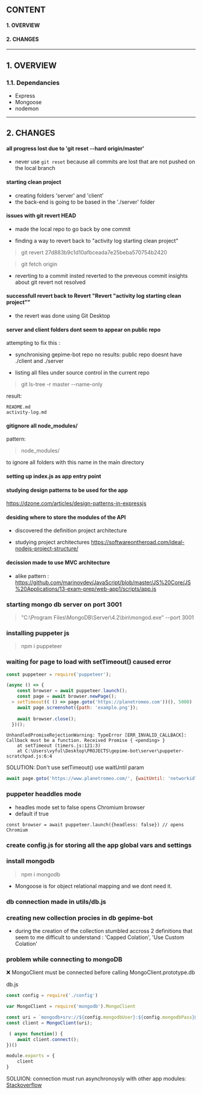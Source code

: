 ## CONTENT
#### 1. OVERVIEW
#### 2. CHANGES

----

## 1. OVERVIEW
### 1.1. Dependancies 
- Express
- Mongoose
- nodemon

---

## 2. CHANGES

#### all progress lost due to 'git reset --hard origin/master'
- never use <code>git reset</code> because all commits are lost that are not pushed on the local branch

#### starting clean project
- creating folders 'server' and 'client'
- the back-end is going to be based in the './server' folder

#### issues with git revert HEAD
- made the local repo to go back by one commit

- finding a way to revert back to "activity log starting clean project"

> git revert 27d883b9c1d10afbceada7e25beba570754b2420

>  git fetch origin

- reverting to a commit insted reverted to the preveous commit insights about git revert not resolved


#### successfull revert back to Revert "Revert  "activity log starting clean project""

- the revert was done using Git Desktop

#### server and client folders dont seem to appear on public repo
attempting to fix this :

- synchronising gepime-bot repo
no results: public repo doesnt have ./client and ./server

- listing all files under source control in the current repo
> git ls-tree -r master --name-only

result: 
```
README.md
activity-log.md
```

#### gitignore all node_modules/
pattern:
> node_modules/

to ignore all folders with this name in the main directory

#### setting up index.js as app entry point

#### studying design patterns to be used for the app
https://dzone.com/articles/design-patterns-in-expressjs

#### desiding where to store the modules of the API

- discovered the definition project architecture

- studying project architectures
https://softwareontheroad.com/ideal-nodejs-project-structure/

#### decission made to use MVC architecture
- alike pattern : https://github.com/marinovdev/JavaScript/blob/master/JS%20Core/JS%20Applications/13-exam-prep/web-app1/scripts/app.js

### starting mongo db server on port 3001
> "C:\Program Files\MongoDB\Server\4.2\bin\mongod.exe" --port 3001

### installing puppeter js
> npm i puppeteer

### waiting for page to load with setTimeout() caused error
```js
const puppeteer = require('puppeteer');

(async () => {
    const browser = await puppeteer.launch();
    const page = await browser.newPage();
  > setTimeout(( () => page.goto('https://planetromeo.com'))(), 5000)
    await page.screenshot({path: 'example.png'});
  
    await browser.close();
  })();
```

```
UnhandledPromiseRejectionWarning: TypeError [ERR_INVALID_CALLBACK]: Callback must be a function. Received Promise { <pending> }
    at setTimeout (timers.js:121:3)
    at C:\Users\vyful\Desktop\PROJECTS\gepime-bot\server\puppeter-scratchpad.js:6:4
```

SOLUTION: Don't use setTimeout() 
use waitUntil param
```js
await page.goto('https://www.planetromeo.com/', {waitUntil: 'networkidle2'})
```

### puppeter headdles mode
- headles mode set to false opens Chromium browser
- default if true
```
const browser = await puppeteer.launch({headless: false}) // opens Chromium
```

### create config.js for storing all the app global vars and settings

### install mongodb
> npm i mongodb

- Mongoose is for object relational mapping and we dont need it.

### db connection made in utils/db.js

### creating new collection procies in db gepime-bot

- during the creation of the collection stumbled accross 2 definitions that seem to me difficult to understand : 'Capped Colation', 'Use Custom Colation'

### problem while connecting to mongoDB

:x: MongoClient must be connected before calling MongoClient.prototype.db

db.js
```js
const config = require('./config')

var MongoClient = require('mongodb').MongoClient

const uri = `mongodb+srv://${config.mongodbUser}:${config.mongodbPass}@${config.mongodbHost}:${config.mongodbPort}/${config.mongodbDataBase}`
const client = MongoClient(uri);

 ( async function() {
    await client.connect();
})()

module.exports = {
    client
}
```

SOLUION: connection must run asynchronoysly with other app modules:
[Stackoverflow](https://stackoverflow.com/questions/24621940/how-to-properly-reuse-connection-to-mongodb-across-nodejs-application-and-module)

###
